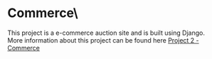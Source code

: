 # Commerce\
This project is a e-commerce auction site and is built using Django.\
More information about this project can be found here [Project 2 - Commerce](https://cs50.harvard.edu/web/2020/projects/2/commerce/)

